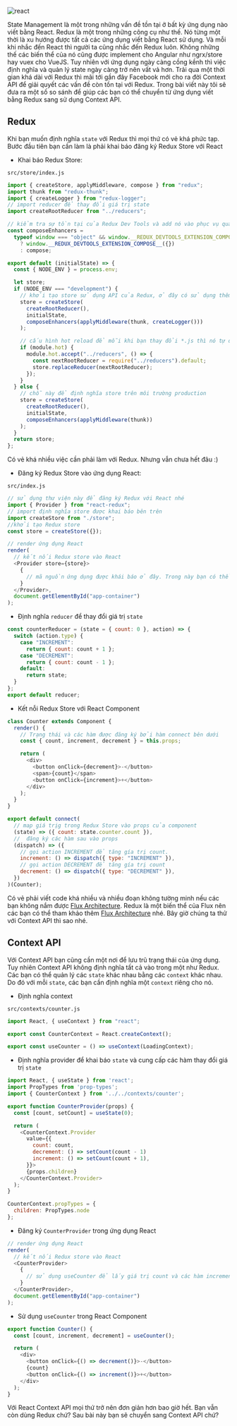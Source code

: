 <!-- ---
title: [React] Có React Context API rồi, bạn còn dùng Redux không?
author: Hieu Nguyen
authorURL: https://twitter.com/hieunv8
authorFBID: 100006410080637
--- -->

![react](https://images.unsplash.com/photo-1581276879432-15e50529f34b)

State Management là một trong những vấn đề tồn tại ở bất kỳ ứng dụng nào viết bằng React. Redux là một trong những công cụ như thế. Nó từng một thời là xu hướng được tất cả các ứng dụng viết bằng React sử dụng. Và mỗi khi nhắc đến React thì người ta cũng nhắc đến Redux luôn. Không những thế các biến thể của nó cũng được implement cho Angular như ngrx/store hay vuex cho VueJS. Tuy nhiên với ứng dụng ngày càng cồng kềnh thì việc định nghĩa và quản lý state ngày càng trở nên vất vả hơn. Trải qua một thời gian khá dài với Redux thì mãi tới gần đây Facebook mới cho ra đời Context API để giải quyết các vấn đề còn tồn tại với Redux. Trong bài viết này tôi sẽ đưa ra một số so sánh để giúp các bạn có thể chuyển từ ứng dụng viết bằng Redux sang sử dụng Context API.

## Redux

Khi bạn muốn định nghĩa `state` với Redux thì mọi thứ có vẻ khá phức tạp. Bước đầu tiên bạn cần làm là phải khai báo đăng ký Redux Store với React

- Khai báo Redux Store:

`src/store/index.js`

```js
import { createStore, applyMiddleware, compose } from "redux";
import thunk from "redux-thunk";
import { createLogger } from "redux-logger";
// import reducer để thay đổi giá trị state
import createRootReducer from "../reducers";

// kiểm tra sự tồn tại của Redux Dev Tools và add nó vào phục vụ quá trình debug
const composeEnhancers =
  typeof window === "object" && window.__REDUX_DEVTOOLS_EXTENSION_COMPOSE__
    ? window.__REDUX_DEVTOOLS_EXTENSION_COMPOSE__({})
    : compose;

export default (initialState) => {
  const { NODE_ENV } = process.env;

  let store;
  if (NODE_ENV === "development") {
    // khởi tạo store sử dụng API của Redux, ở đây có sử dụng thêm redux-thunk để đơn giản hoá việc xử lý HTTP API
    store = createStore(
      createRootReducer(),
      initialState,
      composeEnhancers(applyMiddleware(thunk, createLogger()))
    );

    // cấu hình hot reload để mỗi khi bạn thay đổi *.js thì nó tự động được load lại
    if (module.hot) {
      module.hot.accept("../reducers", () => {
        const nextRootReducer = require("../reducers").default;
        store.replaceReducer(nextRootReducer);
      });
    }
  } else {
    // chỗ này để định nghĩa store trên môi trường production
    store = createStore(
      createRootReducer(),
      initialState,
      composeEnhancers(applyMiddleware(thunk))
    );
  }
  return store;
};
```

Có vẻ khá nhiều việc cần phải làm với Redux. Nhưng vẫn chưa hết đâu :)

- Đăng ký Redux Store vào ứng dụng React:

`src/index.js`

```js
// sử dụng thư viện này để đăng ký Redux với React nhé
import { Provider } from "react-redux";
// import định nghĩa store được khai báo bên trên
import createStore from "./store";
//khởi tạo Redux store
const store = createStore({});

// render ứng dụng React
render(
  // kết nối Redux store vào React
  <Provider store={store}>
    {
      // mã nguồn ứng dụng được khái báo ở đây. Trong này bạn có thể truy cập vào state của Redux thông qua hàm connect
    }
  </Provider>,
  document.getElementById("app-container")
);
```

- Định nghĩa `reducer` để thay đổi giá trị `state`

```js
const counterReducer = (state = { count: 0 }, action) => {
  switch (action.type) {
    case "INCREMENT":
      return { count: count + 1 };
    case "DECREMENT":
      return { count: count - 1 };
    default:
      return state;
  }
};
export default reducer;
```

- Kết nỗi Redux Store với React Component

```js
class Counter extends Component {
  render() {
    // Trạng thái và các hàm được đăng ký bởi hàm connect bên dưới
    const { count, increment, decrement } = this.props;

    return (
      <div>
        <button onClick={decrement}>-</button>
        <span>{count}</span>
        <button onClick={increment}>+</button>
      </div>
    );
  }
}

export default connect(
  // map giá trịg trong Redux Store vào props của component
  (state) => ({ count: state.counter.count }),
  //  đăng ký các hàm sau vào props
  (dispatch) => ({
    // gọi action INCREMENT để tăng gía trị count.
    increment: () => dispatch({ type: "INCREMENT" }),
    // gọi action DECREMENT để tăng gía trị count
    decrement: () => dispatch({ type: "DECREMENT" }),
  })
)(Counter);
```

Có vẻ phải viết code khá nhiều và nhiều đoạn không tường minh nếu các bạn không nắm được [Flux Architecture](https://scotch.io/tutorials/getting-to-know-flux-the-react-js-architecture). Redux là một biến thể của Flux nên các bạn có thể tham khảo thêm [Flux Architecture](https://scotch.io/tutorials/getting-to-know-flux-the-react-js-architecture) nhé. Bây giờ chúng ta thử với Context API thì sao nhé.

## Context API

Với Context API bạn cũng cần một nơi để lưu trũ trạng thái của ứng dụng. Tuy nhiên Context API không định nghĩa tất cả vào trong một như Redux. Các bạn có thể quản lý các `state` khác nhau bằng các `context` khác nhau. Do đó với mỗi `state`, các bạn cần định nghĩa một `context` riêng cho nó.

- Định nghĩa context

`src/contexts/counter.js`

```js
import React, { useContext } from "react";

export const CounterContext = React.createContext();

export const useCounter = () => useContext(LoadingContext);
```

- Định nghĩa provider để khai báo `state` và cung cấp các hàm thay đổi giá trị `state`

```js
import React, { useState } from 'react';
import PropTypes from 'prop-types';
import { CounterContext } from '../../contexts/counter';

export function CounterProvider(props) {
  const [count, setCount] = useState(0);

  return (
    <CounterContext.Provider
      value={{
        count: count,
        decrement: () => setCount(count - 1)
        increment: () => setCount(count + 1),
      }}>
      {props.children}
    </CounterContext.Provider>
  );
}

CounterContext.propTypes = {
  children: PropTypes.node
};
```

- Đăng ký `CounterProvider` trong ứng dụng React

```js
// render ứng dụng React
render(
  // kết nối Redux store vào React
  <CounterProvider>
    {
      // sử dụng useCounter để lấy giá trị count và các hàm increment, decrement được provider truyển xuống trong giá trị value khai báo ở trên
    }
  </CounterProvider>,
  document.getElementById("app-container")
);
```

- Sử dụng `useCounter` trong React Component

```js
export function Counter() {
  const [count, increment, decrement] = useCounter();

  return (
    <div>
      <button onClick={() => decrement()}>-</button>
      {count}
      <button onClick={() => increment()}>+</button>
    </div>
  );
}
```

Với React Context API mọi thứ trở nên đơn giản hơn bao giờ hết. Bạn vẫn còn dùng Redux chứ? Sau bài này bạn sẽ chuyển sang Context API chứ?
